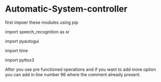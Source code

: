 # Automatic-System-controller

first impoer these modules using pip

import speech_recognition as sr

import pyautogui

import time

import pyttsx3

After you use pre functioned operations and if you want to add more option you can add in line number 96 where the comment already present.
